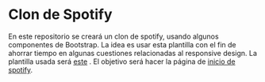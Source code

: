 # Clon de Spotify
En este repositorio se creará un clon de spotify, usando algunos componentes de Bootstrap. La idea es usar esta plantilla con el fin de ahorrar tiempo en algunas cuestiones relacionadas al responsive design. La plantilla usada será [este](https://startbootstrap.com/previews/sb-admin) . El objetivo será hacer la página de [inicio de spotify](https://open.spotify.com/).
